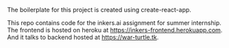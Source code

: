 The boilerplate for this project is created using create-react-app.

This repo contains code for the inkers.ai assignment for summer internship.
The frontend is hosted on heroku at https://inkers-frontend.herokuapp.com.
And it talks to backend hosted at https://war-turtle.tk.